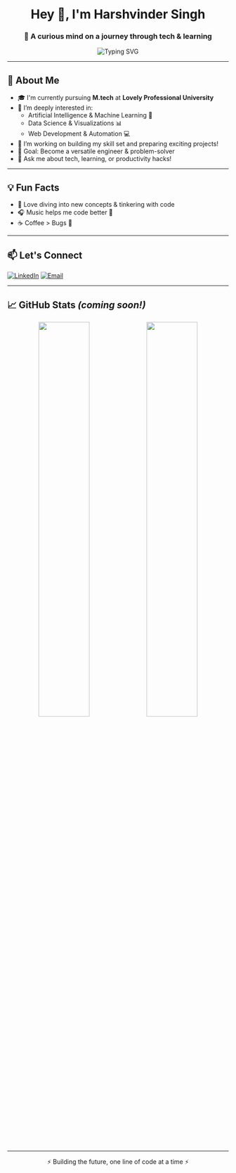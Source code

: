 <h1 align="center">Hey 👋, I'm Harshvinder Singh</h1>
<h3 align="center">🚀 A curious mind on a journey through tech & learning</h3>

<p align="center">
  <img src="https://readme-typing-svg.herokuapp.com?font=Fira+Code&size=22&pause=1000&color=F75C7E&center=true&vCenter=true&width=435&lines=Student+%F0%9F%93%9A;Tech+Enthusiast+%F0%9F%94%A5;Lifelong+Learner+%F0%9F%8C%9F" alt="Typing SVG" />
</p>

---

## 👤 About Me

- 🎓 I'm currently pursuing **M.tech** at **Lovely Professional University**
- 🌱 I’m deeply interested in:
  - Artificial Intelligence & Machine Learning 🤖
  - Data Science & Visualizations 📊
  - Web Development & Automation 💻
- 🔭 I’m working on building my skill set and preparing exciting projects!
- 🎯 Goal: Become a versatile engineer & problem-solver
- 💬 Ask me about tech, learning, or productivity hacks!

---

## 💡 Fun Facts

- 🧠 Love diving into new concepts & tinkering with code
- 🎧 Music helps me code better 🎵
- ☕ Coffee > Bugs 🐞

---

## 📫 Let's Connect

[![LinkedIn](https://img.shields.io/badge/LinkedIn-blue?style=flat&logo=linkedin&labelColor=blue)](https://www.linkedin.com/in/harshvindersingh15122000/)
[![Email](https://img.shields.io/badge/Email-D14836?style=flat&logo=gmail&logoColor=white)](mailto:singh.harshvinder2000@gmail.com)

---

## 📈 GitHub Stats _(coming soon!)_

<p align="center">
  <img src="https://github-readme-stats.vercel.app/api?username=Harshvinder Singh&show_icons=true&theme=radical" width="48%"/>
  <img src="https://github-readme-streak-stats.herokuapp.com/?user=Harshvinder Singh&theme=radical" width="48%"/>
</p>

---

<p align="center">⚡ Building the future, one line of code at a time ⚡</p>
